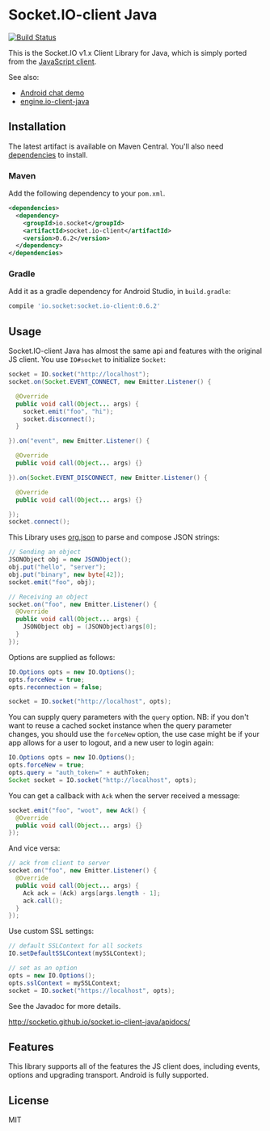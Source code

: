 # Socket.IO-client Java
[![Build Status](https://travis-ci.org/socketio/socket.io-client-java.png?branch=master)](https://travis-ci.org/socketio/socket.io-client-java)

This is the Socket.IO v1.x Client Library for Java, which is simply ported from the [JavaScript client](https://github.com/socketio/socket.io-client).

See also:

- [Android chat demo](https://github.com/nkzawa/socket.io-android-chat)
- [engine.io-client-java](https://github.com/socketio/engine.io-client-java)

## Installation
The latest artifact is available on Maven Central. You'll also need [dependencies](http://socketio.github.io/socket.io-client-java/dependencies.html) to install.

### Maven
Add the following dependency to your `pom.xml`.

```xml
<dependencies>
  <dependency>
    <groupId>io.socket</groupId>
    <artifactId>socket.io-client</artifactId>
    <version>0.6.2</version>
  </dependency>
</dependencies>
```

### Gradle
Add it as a gradle dependency for Android Studio, in `build.gradle`:

```groovy
compile 'io.socket:socket.io-client:0.6.2'
```

## Usage
Socket.IO-client Java has almost the same api and features with the original JS client. You use `IO#socket` to initialize `Socket`:

```java
socket = IO.socket("http://localhost");
socket.on(Socket.EVENT_CONNECT, new Emitter.Listener() {

  @Override
  public void call(Object... args) {
    socket.emit("foo", "hi");
    socket.disconnect();
  }

}).on("event", new Emitter.Listener() {

  @Override
  public void call(Object... args) {}

}).on(Socket.EVENT_DISCONNECT, new Emitter.Listener() {

  @Override
  public void call(Object... args) {}

});
socket.connect();
```

This Library uses [org.json](http://www.json.org/java/) to parse and compose JSON strings:

```java
// Sending an object
JSONObject obj = new JSONObject();
obj.put("hello", "server");
obj.put("binary", new byte[42]);
socket.emit("foo", obj);

// Receiving an object
socket.on("foo", new Emitter.Listener() {
  @Override
  public void call(Object... args) {
    JSONObject obj = (JSONObject)args[0];
  }
});
```

Options are supplied as follows:

```java
IO.Options opts = new IO.Options();
opts.forceNew = true;
opts.reconnection = false;

socket = IO.socket("http://localhost", opts);
```

You can supply query parameters with the `query` option. NB: if you don't want to reuse a cached socket instance when the query parameter changes, you should use the `forceNew` option, the use case might be if your app allows for a user to logout, and a new user to login again:

```java
IO.Options opts = new IO.Options();
opts.forceNew = true;
opts.query = "auth_token=" + authToken;
Socket socket = IO.socket("http://localhost", opts);
```

You can get a callback with `Ack` when the server received a message:

```java
socket.emit("foo", "woot", new Ack() {
  @Override
  public void call(Object... args) {}
});
```

And vice versa:

```java
// ack from client to server
socket.on("foo", new Emitter.Listener() {
  @Override
  public void call(Object... args) {
    Ack ack = (Ack) args[args.length - 1];
    ack.call();
  }
});
```

Use custom SSL settings:

```java
// default SSLContext for all sockets
IO.setDefaultSSLContext(mySSLContext);

// set as an option
opts = new IO.Options();
opts.sslContext = mySSLContext;
socket = IO.socket("https://localhost", opts);
```

See the Javadoc for more details.

http://socketio.github.io/socket.io-client-java/apidocs/

## Features
This library supports all of the features the JS client does, including events, options and upgrading transport. Android is fully supported.

## License

MIT

